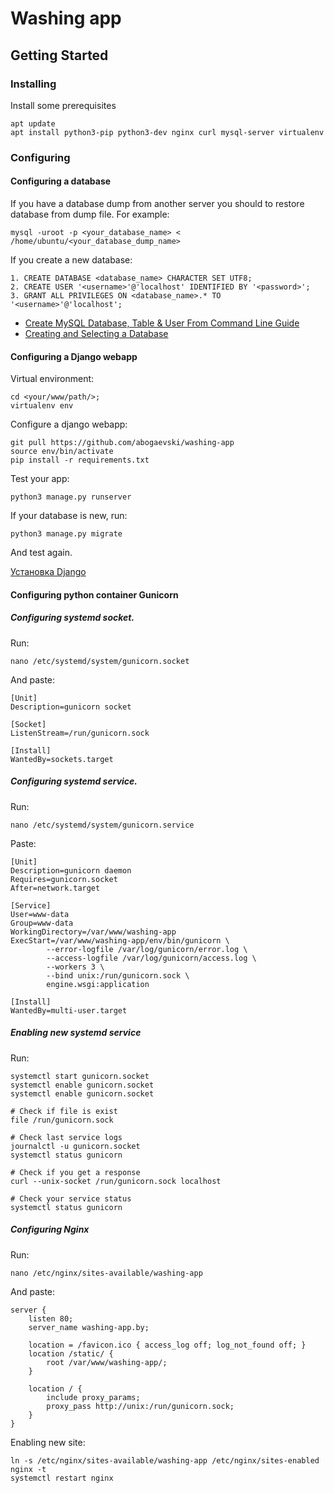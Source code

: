# Washing app

## Getting Started

### Installing

Install some prerequisites

    apt update
    apt install python3-pip python3-dev nginx curl mysql-server virtualenv

### Configuring

#### Configuring a database

If you have a database dump from another server you should to restore database from dump file.
For example:

    mysql -uroot -p <your_database_name> < /home/ubuntu/<your_database_dump_name>

If you create a new database:
    
    1. CREATE DATABASE <database_name> CHARACTER SET UTF8;
    2. CREATE USER '<username>'@'localhost' IDENTIFIED BY '<password>';
    3. GRANT ALL PRIVILEGES ON <database_name>.* TO '<username>'@'localhost';

* [Create MySQL Database, Table & User From Command Line Guide](https://www.a2hosting.com/kb/developer-corner/mysql/managing-mysql-databases-and-users-from-the-command-line)
* [Creating and Selecting a Database](https://dev.mysql.com/doc/refman/8.0/en/creating-database.html)


#### Configuring a Django webapp

Virtual environment:

    cd <your/www/path/>;
    virtualenv env

Configure a django webapp:

    git pull https://github.com/abogaevski/washing-app
    source env/bin/activate
    pip install -r requirements.txt

Test your app:

    python3 manage.py runserver

If your database is new, run:

    python3 manage.py migrate

And test again.

[Установка Django](https://tutorial.djangogirls.org/ru/django_installation/)

#### Configuring python container Gunicorn

##### Configuring systemd socket.

Run:

    nano /etc/systemd/system/gunicorn.socket

And paste: 

    [Unit]
    Description=gunicorn socket

    [Socket]
    ListenStream=/run/gunicorn.sock

    [Install]
    WantedBy=sockets.target

##### Configuring systemd service.
Run:

    nano /etc/systemd/system/gunicorn.service

Paste:

    [Unit]
    Description=gunicorn daemon
    Requires=gunicorn.socket
    After=network.target

    [Service]
    User=www-data
    Group=www-data
    WorkingDirectory=/var/www/washing-app
    ExecStart=/var/www/washing-app/env/bin/gunicorn \
            --error-logfile /var/log/gunicorn/error.log \
            --access-logfile /var/log/gunicorn/access.log \
            --workers 3 \
            --bind unix:/run/gunicorn.sock \
            engine.wsgi:application

    [Install]
    WantedBy=multi-user.target

##### Enabling new systemd service

Run:

    systemctl start gunicorn.socket
    systemctl enable gunicorn.socket
    systemctl enable gunicorn.socket
    
    # Check if file is exist
    file /run/gunicorn.sock

    # Check last service logs
    journalctl -u gunicorn.socket
    systemctl status gunicorn

    # Check if you get a response
    curl --unix-socket /run/gunicorn.sock localhost

    # Check your service status
    systemctl status gunicorn

##### Configuring Nginx

Run:
    
    nano /etc/nginx/sites-available/washing-app

And paste:

    server {
        listen 80;
        server_name washing-app.by;

        location = /favicon.ico { access_log off; log_not_found off; }
        location /static/ {
            root /var/www/washing-app/;
        }

        location / {
            include proxy_params;
            proxy_pass http://unix:/run/gunicorn.sock;
        }
    }

Enabling new site:

    ln -s /etc/nginx/sites-available/washing-app /etc/nginx/sites-enabled
    nginx -t
    systemctl restart nginx